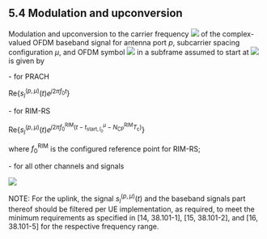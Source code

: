 ## 5.4 Modulation and upconversion

Modulation and upconversion to the carrier frequency
![](media/image121.wmf) of the complex-valued OFDM baseband signal for
antenna port $p$, subcarrier spacing configuration $\mu$, and OFDM
symbol ![](media/image122.wmf) in a subframe assumed to start at
![](media/image123.wmf) is given by

\- for PRACH

$\text{Re}\left\{ s_{l}^{(p,\mu)}(t)e^{j2\pi f_{0}t} \right\}$

\- for RIM-RS

$\text{Re}\left\{ s_{l}^{(p,\mu)}(t)e^{j2\pi f_{0}^{\text{RIM}}\left( t - t_{{\text{start},l}_{0}}^{\mu} - N_{\text{CP}}^{\text{RIM}}T_{\text{c}} \right)} \right\}$

where $f_{0}^{\text{RIM}}$ is the configured reference point for RIM-RS;

\- for all other channels and signals

![](media/image124.wmf)

NOTE: For the uplink, the signal $s_{l}^{(p,\mu)}(t)$ and the baseband
signals part thereof should be filtered per UE implementation, as
required, to meet the minimum requirements as specified in \[14,
38.101-1\], \[15, 38.101-2\], and \[16, 38.101-5\] for the respective
frequency range.